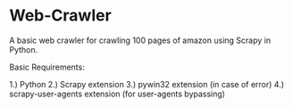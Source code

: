 # Web-Crawler
A basic web crawler for crawling 100 pages of amazon using Scrapy in Python.

Basic Requirements:

1.) Python
2.) Scrapy extension
3.) pywin32 extension (in case of error)
4.) scrapy-user-agents extension (for user-agents bypassing)
